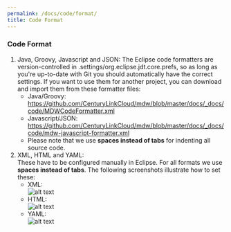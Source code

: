 ```yaml
---
permalink: /docs/code/format/
title: Code Format
---
```


### Code Format

1. Java, Groovy, Javascript and JSON:
     The Eclipse code formatters are version-controlled in .settings/org.eclipse.jdt.core.prefs, so as long as you're up-to-date with Git you should automatically have the correct settings. If you want to use them for another project, you can download and import them from these formatter files:   
     - Java/Groovy: https://github.com/CenturyLinkCloud/mdw/blob/master/docs/_docs/code/MDWCodeFormatter.xml   
     - Javascript/JSON: https://github.com/CenturyLinkCloud/mdw/blob/master/docs/_docs/code/mdw-javascript-formatter.xml   
     - Please note that we use **spaces instead of tabs** for indenting all source code.
2. XML, HTML and YAML:  
     These have to be configured manually in Eclipse.  For all formats we use **spaces instead of tabs**.
     The following screenshots illustrate how to set these:  
     - XML:                                                    
      ![alt text](../images/xmlformat.png "xmlformat")
     - HTML:                                                           
      ![alt text](../images/htmlformat.png "htmlformat")
     - YAML:                                           
      ![alt text](../images/yamlformat.png "yamlformat")